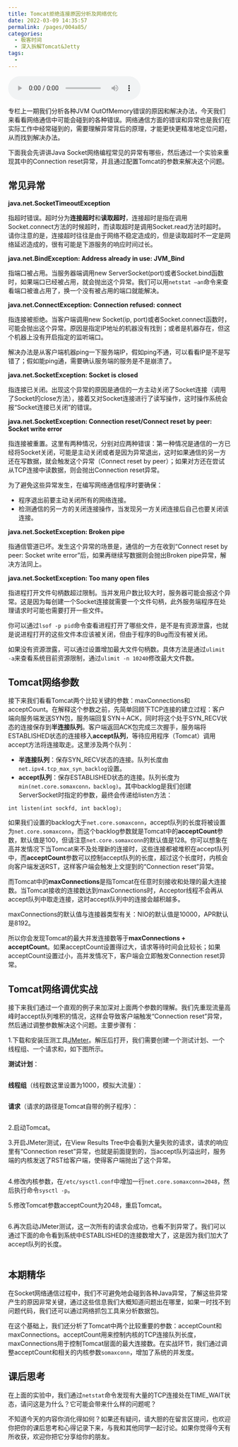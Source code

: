 ```yaml
---
title: Tomcat拒绝连接原因分析及网络优化
date: 2022-03-09 14:35:57
permalink: /pages/004a85/
categories:
  - 极客时间
  - 深入拆解Tomcat&Jetty
tags:
  - 
---
```

<audio title="38.Tomcat拒绝连接原因分析及网络优化" src="https://static001.geekbang.org/resource/audio/80/9b/808812b8479ad8a3404366ca2540469b.mp3" controls="controls"></audio> 
<p>专栏上一期我们分析各种JVM OutOfMemory错误的原因和解决办法，今天我们来看看网络通信中可能会碰到的各种错误。网络通信方面的错误和异常也是我们在实际工作中经常碰到的，需要理解异常背后的原理，才能更快更精准地定位问题，从而找到解决办法。</p><p>下面我会先讲讲Java Socket网络编程常见的异常有哪些，然后通过一个实验来重现其中的Connection reset异常，并且通过配置Tomcat的参数来解决这个问题。</p><h2>常见异常</h2><p><strong>java.net.SocketTimeoutException</strong></p><p>指超时错误。超时分为<strong>连接超时</strong>和<strong>读取超时</strong>，连接超时是指在调用Socket.connect方法的时候超时，而读取超时是调用Socket.read方法时超时。请你注意的是，连接超时往往是由于网络不稳定造成的，但是读取超时不一定是网络延迟造成的，很有可能是下游服务的响应时间过长。</p><p><strong>java.net.BindException: Address already in use: JVM_Bind</strong></p><p>指端口被占用。当服务器端调用new ServerSocket(port)或者Socket.bind函数时，如果端口已经被占用，就会抛出这个异常。我们可以用<code>netstat –an</code>命令来查看端口被谁占用了，换一个没有被占用的端口就能解决。</p><!-- [[[read_end]]] --><p><strong>java.net.ConnectException: Connection refused: connect</strong></p><p>指连接被拒绝。当客户端调用new Socket(ip, port)或者Socket.connect函数时，可能会抛出这个异常。原因是指定IP地址的机器没有找到；或者是机器存在，但这个机器上没有开启指定的监听端口。</p><p>解决办法是从客户端机器ping一下服务端IP，假如ping不通，可以看看IP是不是写错了；假如能ping通，需要确认服务端的服务是不是崩溃了。</p><p><strong>java.net.SocketException: Socket is closed</strong></p><p>指连接已关闭。出现这个异常的原因是通信的一方主动关闭了Socket连接（调用了Socket的close方法），接着又对Socket连接进行了读写操作，这时操作系统会报“Socket连接已关闭”的错误。</p><p><strong>java.net.SocketException: Connection reset/Connect reset by peer:  Socket write error</strong></p><p>指连接被重置。这里有两种情况，分别对应两种错误：第一种情况是通信的一方已经将Socket关闭，可能是主动关闭或者是因为异常退出，这时如果通信的另一方还在写数据，就会触发这个异常（Connect reset by peer）；如果对方还在尝试从TCP连接中读数据，则会抛出Connection reset异常。</p><p>为了避免这些异常发生，在编写网络通信程序时要确保：</p><ul>
<li>程序退出前要主动关闭所有的网络连接。</li>
<li>检测通信的另一方的关闭连接操作，当发现另一方关闭连接后自己也要关闭该连接。</li>
</ul><p><strong>java.net.SocketException: Broken pipe</strong></p><p>指通信管道已坏。发生这个异常的场景是，通信的一方在收到“Connect reset by peer: Socket write error”后，如果再继续写数据则会抛出Broken pipe异常，解决方法同上。</p><p><strong>java.net.SocketException: Too many open files</strong></p><p>指进程打开文件句柄数超过限制。当并发用户数比较大时，服务器可能会报这个异常。这是因为每创建一个Socket连接就需要一个文件句柄，此外服务端程序在处理请求时可能也需要打开一些文件。</p><p>你可以通过<code>lsof -p pid</code>命令查看进程打开了哪些文件，是不是有资源泄露，也就是说进程打开的这些文件本应该被关闭，但由于程序的Bug而没有被关闭。</p><p>如果没有资源泄露，可以通过设置增加最大文件句柄数。具体方法是通过<code>ulimit -a</code>来查看系统目前资源限制，通过<code>ulimit -n 10240</code>修改最大文件数。</p><h2>Tomcat网络参数</h2><p>接下来我们看看Tomcat两个比较关键的参数：maxConnections和acceptCount。在解释这个参数之前，先简单回顾下TCP连接的建立过程：客户端向服务端发送SYN包，服务端回复SYN＋ACK，同时将这个处于SYN_RECV状态的连接保存到<strong>半连接队列</strong>。客户端返回ACK包完成三次握手，服务端将ESTABLISHED状态的连接移入<strong>accept队列</strong>，等待应用程序（Tomcat）调用accept方法将连接取走。这里涉及两个队列：</p><ul>
<li><strong>半连接队列</strong>：保存SYN_RECV状态的连接。队列长度由<code>net.ipv4.tcp_max_syn_backlog</code>设置。</li>
<li><strong>accept队列</strong>：保存ESTABLISHED状态的连接。队列长度为<code>min(net.core.somaxconn，backlog)</code>。其中backlog是我们创建ServerSocket时指定的参数，最终会传递给listen方法：</li>
</ul><pre><code>int listen(int sockfd, int backlog);
</code></pre><p>如果我们设置的backlog大于<code>net.core.somaxconn</code>，accept队列的长度将被设置为<code>net.core.somaxconn</code>，而这个backlog参数就是Tomcat中的<strong>acceptCount</strong>参数，默认值是100，但请注意<code>net.core.somaxconn</code>的默认值是128。你可以想象在高并发情况下当Tomcat来不及处理新的连接时，这些连接都被堆积在accept队列中，而<strong>acceptCount</strong>参数可以控制accept队列的长度，超过这个长度时，内核会向客户端发送RST，这样客户端会触发上文提到的“Connection reset”异常。</p><p>而Tomcat中的<strong>maxConnections</strong>是指Tomcat在任意时刻接收和处理的最大连接数。当Tomcat接收的连接数达到maxConnections时，Acceptor线程不会再从accept队列中取走连接，这时accept队列中的连接会越积越多。</p><p>maxConnections的默认值与连接器类型有关：NIO的默认值是10000，APR默认是8192。</p><p>所以你会发现Tomcat的最大并发连接数等于<strong>maxConnections + acceptCount</strong>。如果acceptCount设置得过大，请求等待时间会比较长；如果acceptCount设置过小，高并发情况下，客户端会立即触发Connection reset异常。</p><h2>Tomcat网络调优实战</h2><p>接下来我们通过一个直观的例子来加深对上面两个参数的理解。我们先重现流量高峰时accept队列堆积的情况，这样会导致客户端触发“Connection reset”异常，然后通过调整参数解决这个问题。主要步骤有：</p><p>1.下载和安装压测工具<a href="http://jmeter.apache.org/download_jmeter.cgi">JMeter</a>。解压后打开，我们需要创建一个测试计划、一个线程组、一个请求和，如下图所示。</p><p><strong>测试计划</strong>：</p><p><img src="https://static001.geekbang.org/resource/image/a6/4d/a6ad806b55cab54098f2b179c2cf874d.png" alt=""></p><p><strong>线程组</strong>（线程数这里设置为1000，模拟大流量）：</p><p><img src="https://static001.geekbang.org/resource/image/59/3a/590569c1b516d10af6e6ca9ee99f6a3a.png" alt=""></p><p><strong>请求</strong>（请求的路径是Tomcat自带的例子程序）：</p><p><img src="https://static001.geekbang.org/resource/image/9e/3b/9efa851e885448e457b4883c8927ac3b.png" alt=""></p><p>2.启动Tomcat。</p><p>3.开启JMeter测试，在View Results Tree中会看到大量失败的请求，请求的响应里有“Connection reset”异常，也就是前面提到的，当accept队列溢出时，服务端的内核发送了RST给客户端，使得客户端抛出了这个异常。</p><p><img src="https://static001.geekbang.org/resource/image/26/9c/267b3808cdc2673418f9b3ac44a59b9c.png" alt=""></p><p>4.修改内核参数，在<code>/etc/sysctl.conf</code>中增加一行<code>net.core.somaxconn=2048</code>，然后执行命令<code>sysctl -p</code>。</p><p>5.修改Tomcat参数acceptCount为2048，重启Tomcat。</p><p><img src="https://static001.geekbang.org/resource/image/d1/0b/d12ea2188bddf803b62613fd59d8af0b.png" alt=""></p><p>6.再次启动JMeter测试，这一次所有的请求会成功，也看不到异常了。我们可以通过下面的命令看到系统中ESTABLISHED的连接数增大了，这是因为我们加大了accept队列的长度。</p><p><img src="https://static001.geekbang.org/resource/image/c6/e6/c6f610d4311c433a149ea9d3d4b5ade6.png" alt=""></p><h2>本期精华</h2><p>在Socket网络通信过程中，我们不可避免地会碰到各种Java异常，了解这些异常产生的原因非常关键，通过这些信息我们大概知道问题出在哪里，如果一时找不到问题代码，我们还可以通过网络抓包工具来分析数据包。</p><p>在这个基础上，我们还分析了Tomcat中两个比较重要的参数：acceptCount和maxConnections。acceptCount用来控制内核的TCP连接队列长度，maxConnections用于控制Tomcat层面的最大连接数。在实战环节，我们通过调整acceptCount和相关的内核参数<code>somaxconn</code>，增加了系统的并发度。</p><h2>课后思考</h2><p>在上面的实验中，我们通过<code>netstat</code>命令发现有大量的TCP连接处在TIME_WAIT状态，请问这是为什么？它可能会带来什么样的问题呢？</p><p>不知道今天的内容你消化得如何？如果还有疑问，请大胆的在留言区提问，也欢迎你把你的课后思考和心得记录下来，与我和其他同学一起讨论。如果你觉得今天有所收获，欢迎你把它分享给你的朋友。</p><p></p>